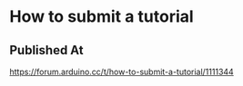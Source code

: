 # How to submit a tutorial

## Published At

https://forum.arduino.cc/t/how-to-submit-a-tutorial/1111344
